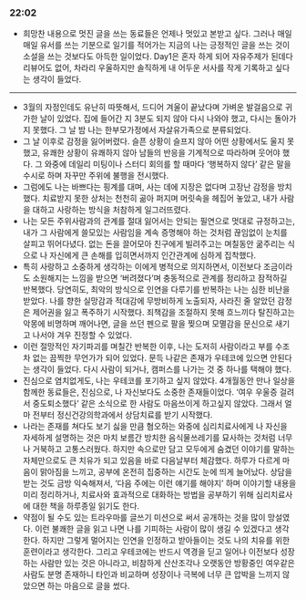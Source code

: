 ### 22:02
* 희망찬 내용으로 멋진 글을 쓰는 동료들은 언제나 멋있고 본받고 싶다. 그러나 매일매일 유서를 쓰는 기분으로 일기를 적어가는 지금의 나는 긍정적인 글을 쓰는 것이 소설을 쓰는 것보다도 아득한 일이었다.
  Day1은 혼자 하게 되어 자유주제가 된데다 리뷰어도 없어, 차라리 우울하지만 솔직하게 내 어두운 서사를 작게 기록하고 싶다는 생각이 들었다.
---
* 3월의 자정인데도 유난히 따뜻해서, 드디어 겨울이 끝났다며 가벼운 발걸음으로 귀가한 날이 있었다. 집에 들어간 지 3분도 되지 않아 다시 나와야 했고, 다시는 돌아가지 못했다. 그 날 밤 나는 한부모가정에서 자살유가족으로 분류되었다.
* 그 날 이후로 감정을 잃어버렸다. 슬픈 상황이 슬프지 않아 어떤 상황에서도 울지 못했고, 유쾌한 상황이 유쾌하지 않아 남들의 반응을 기계적으로 따라하며 웃어야 했다. 그 와중에 데일리 미팅이나 스터디 회의를 할 때마다 ‘행복하지 않다’ 같은 말을 수시로 하며 자꾸만 주위에 불행을 전시했다.
* 그럼에도 나는 바쁘다는 핑계를 대며, 사는 데에 지장은 없다며 고장난 감정을 방치했다. 치료받지 못한 상처는 천천히 곪아 퍼지며 머릿속을 헤집어 놓았고, 내가 사람을 대하고 사랑하는 방식을 처참하게 일그러뜨렸다.
* 나는 모든 주위사람과의 관계를 절대 잃어서는 안되는 필연으로 멋대로 규정하고는, 내가 그 사람에게 쓸모있는 사람임을 계속 증명해야 하는 것처럼 끊임없이 눈치를 살피고 뛰어다녔다. 없는 돈을 끌어모아 친구에게 빌려주고는 며칠동안 굶주리는 식으로 나 자신에게 큰 손해를 입히면서까지 인간관계에 심하게 집착했다.
* 특히 사랑하고 소중하게 생각하는 이에게 병적으로 의지하면서, 이전보다 조금이라도 소원해지는 느낌을 받으면 ‘버려졌다’며 충동적으로 관계를 정리하고 잠적하길 반복했다.
  당연히도, 최악의 방식으로 인연을 다루기를 반복하는 나는 심한 비난을 받았다. 나를 향한 실망감과 적대감에 무방비하게 노출되자, 사라진 줄 알았던 감정은 제어권을 잃고 폭주하기 시작했다.
  죄책감을 조절하지 못해 흐느끼다 탈진하고는 악몽에 비명하며 깨어나면, 글을 쓰던 펜으로 팔을 찢으며 모멸감을 문신으로 새기고 나서야 겨우 진정할 수 있었다.
* 이런 절망적인 자기파괴를 며칠간 반복한 이후, 나는 도저히 사람이라고 부를 수조차 없는 끔찍한 무언가가 되어 있었다. 문득 나같은 존재가 우테코에 있으면 안된다는 생각이 들었다. 다시 사람이 되거나, 캠퍼스를 나가는 것 중 하나를 택해야 했다.
* 진심으로 염치없게도, 나는 우테코를 포기하고 싶지 않았다. 4개월동안 만나 일상을 함께한 동료들은, 진심으로, 나 자신보다도 소중한 존재들이었다. ‘여우 우울증 걸려서 중도퇴소했다’ 같은 소식으로 한 사람도 마음쓰이게 하고싶지 않았다. 그래서 얼마 전부터 정신건강의학과에서 상담치료를 받기 시작했다.
* 나라는 존재를 쳐다도 보기 싫을 만큼 혐오하는 와중에 심리치료사에게 나 자신을 자세하게 설명하는 것은 마치 보름간 방치한 음식물쓰레기를 묘사하는 것처럼 너무나 거북하고 고통스러웠다.
  하지만 속으로만 담고 모두에게 숨겼던 이야기를 말하는 자체만으로도 큰 치유가 되고 있음을 바로 다음날부터 체감했다. 하루가 다르게 마음이 맑아짐을 느끼고, 공부에 온전히 집중하는 시간도 눈에 띄게 늘어났다.
  상담을 받는 것도 금방 익숙해져서, ‘다음 주에는 이런 얘기를 해야지’ 하며 이야기할 내용을 미리 정리하거나, 치료사와 효과적으로 대화하는 방법을 공부하기 위해 심리치료사에 대한 책을 하루종일 읽기도 한다.
* 약점이 될 수도 있는 트라우마를 글쓰기 미션으로 써서 공개하는 것을 많이 망설였다. 이런 불쾌한 글을 읽고 나면 나를 기피하는 사람이 많이 생길 수 있겠다고 생각한다. 하지만 그렇게 멀어지는 인연을 인정하고 받아들이는 것도 나의 치유를 위한 훈련이라고 생각한다.
  그리고 우테코에는 반드시 역경을 딛고 일어나 이전보다 성장하는 사람만 있는 것은 아니라고, 비참하게 산산조각나 오랫동안 방황중인 여우같은 사람도 분명 존재하니
  타인과 비교하며 성장이나 극복에 너무 큰 압박을 느끼지 않았으면 하는 마음으로 글을 썼다.